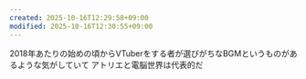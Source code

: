 ```yaml
---
created: 2025-10-16T12:29:58+09:00
modified: 2025-10-16T12:30:55+09:00
---
```


2018年あたりの始めの頃からVTuberをする者が選びがちなBGMというものがあるような気がしていて
アトリエと電脳世界は代表的だ
